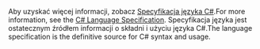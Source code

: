 <span data-ttu-id="5d4ba-101">Aby uzyskać więcej informacji, zobacz [Specyfikacja języka C#](~/docs/csharp/language-reference/language-specification/index.md).</span><span class="sxs-lookup"><span data-stu-id="5d4ba-101">For more information, see the [C# Language Specification](~/docs/csharp/language-reference/language-specification/index.md).</span></span> <span data-ttu-id="5d4ba-102">Specyfikacja języka jest ostatecznym źródłem informacji o składni i użyciu języka C#.</span><span class="sxs-lookup"><span data-stu-id="5d4ba-102">The language specification is the definitive source for C# syntax and usage.</span></span>
